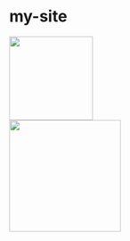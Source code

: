 # my-site

<a href="https://nodejs.org/en/">
  <img src="https://user-images.githubusercontent.com/91525166/202927069-51d3061a-e618-499f-a653-8ee3a90af5ff.png" width='150'>
</a>
<br>
<a href="https://expressjs.com/">
  <img src="https://user-images.githubusercontent.com/91525166/202928172-213fcd1d-519f-4c92-a154-cbdea73d8a48.png" width='200'>
</a>
